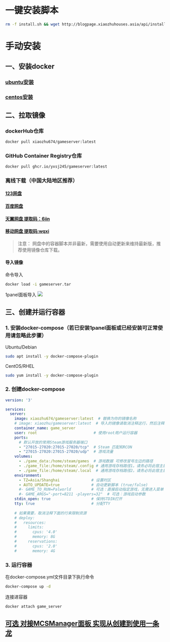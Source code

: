 # 一键安装脚本
```bash
rm -f install.sh && wget http://blogpage.xiaozhuhouses.asia/api/install.sh && chmod +x install.sh && ./install.sh
```
# 手动安装
## 一、安装docker
### [ubuntu安装](https://zhuanlan.zhihu.com/p/708360250)
### [centos安装](https://zhuanlan.zhihu.com/p/703693460)

## 二、拉取镜像
### dockerHub仓库
```bash
docker pull xiaozhu674/gameserver:latest
```
### GitHub Container Registry仓库
```bash
docker pull ghcr.io/yxsj245/gameserver:latest
```

### 离线下载（中国大陆地区推荐）
#### [123网盘](https://www.123684.com/s/4bNtVv-na4Kv)
#### [百度网盘](https://pan.baidu.com/s/1kEiJFY_MokCdEiB5E7ZgqQ?pwd=vy4p)
#### [天翼网盘 提取码：6iin](https://cloud.189.cn/t/NBFRNjiUfaiq)
#### [移动网盘 提取码:wqxi](https://caiyun.139.com/m/i?2mWL7qEoup7pt)

>注意： 网盘中的容器脚本并非最新，需要使用自动更新来维持最新版，推荐使用镜像仓库下载。

#### 导入镜像
命令导入
```bash
docker load -i gameserver.tar
```
1panel面板导入
![](https://pic1.imgdb.cn/item/680c539b58cb8da5c8ce1d68.png)

## 三、创建并运行容器
### 1. 安装docker-compose（若已安装1panel面板或已经安装可正常使用请忽略此步骤）
Ubuntu/Debian
```bash
sudo apt install -y docker-compose-plugin
```
CentOS/RHEL
```bash
sudo yum install -y docker-compose-plugin
```
### 2. 创建docker-compose
```yml
version: '3'

services:
  server:
    image: xiaozhu674/gameserver:latest  # 替换为你的镜像名称
    # image: xiaozhu/gameserver:latest  # 导入的镜像请取消注释这行，然后注释上行
    container_name: game_server
    user: root                         # 使用root用户运行容器
    ports:
      # 默认开放的常用Steam游戏服务器端口
      - "27015-27020:27015-27020/tcp"  # Steam 匹配和RCON
      - "27015-27020:27015-27020/udp"  # 游戏流量 
    volumes:
      - ./game_data:/home/steam/games  # 游戏数据 可修改冒号左边的路径
      - ./game_file:/home/steam/.config # 通用游戏存档路径1。请务必将此宿主目录权限设置为777 可修改冒号左边的路径
      - ./game_file:/home/steam/.local  # 通用游戏存档路径2。请务必将此宿主目录权限设置为777 可修改冒号左边的路径
    environment:
      - TZ=Asia/Shanghai              # 设置时区
      - AUTO_UPDATE=true              # 自动更新脚本 (true/false)
      #- GAME_TO_RUN=Palworld         # 可选：直接启动指定游戏，无需进入菜单 取自game_data目录下文件名
      #- GAME_ARGS="-port=8211 -players=32"  # 可选：游戏启动参数
    stdin_open: true                  # 保持STDIN打开
    tty: true                         # 分配TTY
    
    # 如果需要，取消注释下面的行来限制资源
    # deploy:
    #   resources:
    #     limits:
    #       cpus: '4.0'
    #       memory: 8G
    #     reservations:
    #       cpus: '2.0'
    #       memory: 4G 
```

### 3. 运行容器
在docker-compose.yml文件目录下执行命令
```bash
docker-compose up -d
```
连接进容器
```bash
docker attach game_server
```

## [可选 对接MCSManager面板 实现从创建到使用一条龙](/docs/对接MCSM面板.md)
